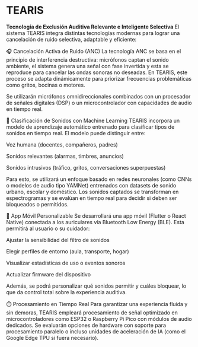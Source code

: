 # TEARIS
**Tecnología de Exclusión Auditiva Relevante e Inteligente Selectiva**
El sistema TEARIS integra distintas tecnologías modernas para lograr una cancelación de ruido selectiva, adaptable y eficiente:

🎧 Cancelación Activa de Ruido (ANC)
La tecnología ANC se basa en el principio de interferencia destructiva: micrófonos captan el sonido ambiente, el sistema genera una señal con fase invertida y esta se reproduce para cancelar las ondas sonoras no deseadas. En TEARIS, este proceso se adapta dinámicamente para priorizar frecuencias problemáticas como gritos, bocinas o motores.

Se utilizarán micrófonos omnidireccionales combinados con un procesador de señales digitales (DSP) o un microcontrolador con capacidades de audio en tiempo real.

🧠 Clasificación de Sonidos con Machine Learning
TEARIS incorpora un modelo de aprendizaje automático entrenado para clasificar tipos de sonidos en tiempo real. El modelo puede distinguir entre:

Voz humana (docentes, compañeros, padres)

Sonidos relevantes (alarmas, timbres, anuncios)

Sonidos intrusivos (tráfico, gritos, conversaciones superpuestas)

Para esto, se utilizará un enfoque basado en redes neuronales (como CNNs o modelos de audio tipo YAMNet) entrenados con datasets de sonido urbano, escolar y doméstico. Los sonidos captados se transforman en espectrogramas y se evalúan en tiempo real para decidir si deben ser bloqueados o permitidos.

📱 App Móvil Personalizable
Se desarrollará una app móvil (Flutter o React Native) conectada a los auriculares vía Bluetooth Low Energy (BLE). Esta permitirá al usuario o su cuidador:

Ajustar la sensibilidad del filtro de sonidos

Elegir perfiles de entorno (aula, transporte, hogar)

Visualizar estadísticas de uso o eventos sonoros

Actualizar firmware del dispositivo

Además, se podrá personalizar qué sonidos permitir y cuáles bloquear, lo que da control total sobre la experiencia auditiva.

⏱️ Procesamiento en Tiempo Real
Para garantizar una experiencia fluida y sin demoras, TEARIS empleará procesamiento de señal optimizado en microcontroladores como ESP32 o Raspberry Pi Pico con módulos de audio dedicados. Se evaluarán opciones de hardware con soporte para procesamiento paralelo o incluso unidades de aceleración de IA (como el Google Edge TPU si fuera necesario).
